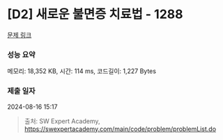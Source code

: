 # [D2] 새로운 불면증 치료법 - 1288 

[문제 링크](https://swexpertacademy.com/main/code/problem/problemDetail.do?contestProbId=AV18_yw6I9MCFAZN) 

### 성능 요약

메모리: 18,352 KB, 시간: 114 ms, 코드길이: 1,227 Bytes

### 제출 일자

2024-08-16 15:17



> 출처: SW Expert Academy, https://swexpertacademy.com/main/code/problem/problemList.do